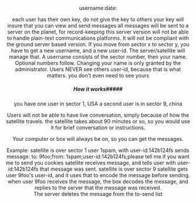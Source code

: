 
<HEADER>


<HEADER>
	username:date:

each user has their own key, do not give the key to others
your key will insure that you can view and send messages
all messages will be sent to a server on the planet, for record-keeping
this server version will not be able to handle plain-text communications platforms.  It will not be compliant with the ground server based version.
If you move from sector x to sector y, you have to get a new username, and a new user-id.  The server/satellite will manage that.
A username consists of the sector number, then your name.  Optional numbers follow.  Changing your name is only granted by the administrator.  Users NEVER see others user-id, because that is what matters.  you don't even need to see yours


##### How it works#####
you have one user in sector 1, USA
a second user is in sector 9, china

Users will not be able to have live conversation, simply because of how the satellite travels.  the satellite takes about 90 minutes or so, so you would use it for brief conversation or instructions.  

Your computer or box will always be on, so you can get the messages.  

Example:
satellite is over sector 1
user 1spam, with user-id:142b124fs sends message:
	to: 9foo;from: 1spam;user-id:142b124fs;please tell me if you want me to send you cookies
satellite receives message, and tells user with user-id:142b124fs that message was sent.
satellite is over sector 9
satellite gets user 9foo's user-id, and it uses that to encode the message before sending.  
when user 9foo receives the message, the box decodes the message, and replies to the server that the message was received.  
The server deletes the message from the to-send list